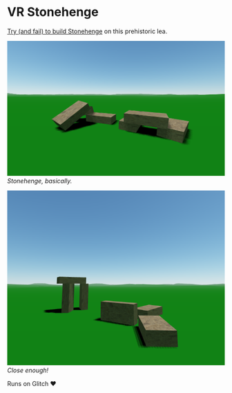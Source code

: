 VR Stonehenge
=================

[Try (and fail) to build Stonehenge](https://stonehenge.glitch.me/) on this prehistoric lea.

![stonehenge](stonehenge-screenshot.png)
*Stonehenge, basically.*

![another stonehenge](stonehenge-screenshot-2.png)<br />
*Close enough!*

Runs on Glitch ❤️

